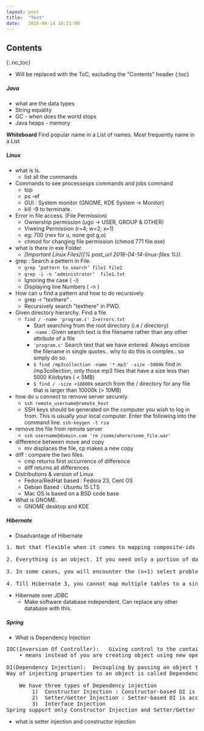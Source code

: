 ```yaml
---
layout: post
title:  "Test"
date:   2016-04-14 16:21:00
---
```

## Contents
{:.no_toc}

* Will be replaced with the ToC, excluding the "Contents" header
{:toc}


##### Java
 - what are the data types
 - String equality
 - GC - when does the world stops
 - Java heaps - memory

**Whiteboard** Find popular name in a List of names. Most frequently name in a List


##### Linux

- what is ls.
    + list all the commands
 - Commands to see processesps commands and jobs command
     + top
     + ps -ef
     + GUI : System monitor (GNOME, KDE System -> Monitor)
     + kill -9 to terminate.
 - Error in file access. (File Permission)
     + Ownership permission (ugo -> USER, GROUP & OTHER)
     + Viweing Permission (r=4; w=2; x=1)
     + eg: 700 (rwx for u, none got g,o)
     + chmod for changing file permission (chmod 771 file.exe)
 - what is there in exe Folder.
     + *[Important Linux Files]({% post_url 2016-04-14-linux-files %})*.
 - grep : Search a pettern in File.
     + `grep ‘pattern to search’ file1 file2`
     + `grep -i -n ‘administrator’  file1.txt`
     + Ignoring the case ( -i)
     + Displaying line Numbers  ( -n )
 - How can u find a pattern and how to do recursively
     + grep -r "texthere" .
     + Recursively search "texthere" in PWD.
 - Given directory hierarchy. Find a file.
     + `find / -name 'program.c' 2>errors.txt`
         * Start searching from the root directory (i.e / directory)
         * `-name` : Given search text is the filename rather than any other attribute of a file
         * `'program.c'` Search text that we have entered. Always enclose the filename in single quotes.. why to do this is complex.. so simply do so.
         * `$ find /mp3collection -name '*.mp3' -size -5000k` find in /mp3collection, only those mp3 files that have a size less than 5000 Kilobytes ( < 5MB)
         * `$ find / -size +10000k` search from the / directory for any file that is larger than 10000k (> 10MB)
 - how do u connect to remove server securely.
     + `ssh remote_username@remote_host`
     + SSH keys should be generated on the computer you wish to log in from. This is usually your local computer. Enter the following into the command line. `ssh-keygen -t rsa`
 - remove the file from remote server      
     + `ssh username@domain.com 'rm /some/where/some_file.war'`
 - difference between move and copy
     + mv displaces the file, cp makes a new copy
 - diff : compare the two files.
     + cmp returns first occurrence of difference
     + diff returns all differences
 - Distributions & version of Linux
     + Fedora/RedHat based : Fedora 23, Cent OS
     + Debian Based : Ubuntu 15 LTS
     + Mac OS is based on a BSD code base
 - What is GNOME.
     + GNOME desktop and KDE

##### Hibernate
 - Disadvantage of Hibernate
<pre>
1. Not that flexible when it comes to mapping composite-ids (although you can do a lot). While this is not a fault of Hibernate as composite-ids are typically used in legacy systems, it can be a pain when attempting to map legacy tables.

2. Everything is an object. If you need only a portion of data (say, for a search), you would still have to retrieve the object. However, this is true for any ORM strategy.

3. In some cases, you will encounter the (n+1) select problem. That is, Hibernate will execute (n+1) queries for going through a list of records of size n. There are some mechanisms suggested by Hibernate that can be used to mitigate this risk.

4. Till Hibernate 3, you cannot map multiple tables to a single class. This has been fixed in Hibernate 3 using the join tag.
</pre>

 - Hibernate over JDBC
     + Make software database independent. Can replace any other database with this.


##### Spring
 - What is Dependency Injection
<pre>IOC(Inversion Of Controller):   Giving control to the container to get instance of object is called Inversion of Control.,
    • means instead of you are creating object using new operator, let the container do that for you.

DI(Dependency Injection):  Decoupling by passing an object to a function rather than CREATING the object the circle inside the method.
Way of injecting properties to an object is called Dependency injection.

    We have three types of Dependency injection
        1)  Constructor Injection : Constructor-based DI is accomplished when the container invokes a class constructor with a number of arguments, each representing a dependency on other class.
        2)  Setter/Getter Injection : Setter-based DI is accomplished by the container calling setter methods on your beans after invoking a no-argument constructor or no-argument static factory method to instantiate your bean.
        3)  Interface Injection
Spring support only Constructor Injection and Setter/Getter Injection.
</pre>
 - what is setter injection and constructor injection
